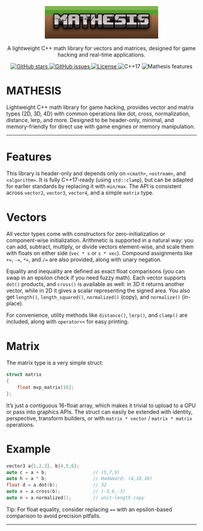 <p align="center">
  <img src="mathesis.png" alt="Mathesis Logo" width="300">
</p>

<p align="center">A lightweight C++ math library for vectors and matrices, designed for game hacking and real-time applications.</p>

<p align="center">
  <a href="https://github.com/your-username/Mathesis/stargazers">
    <img src="https://img.shields.io/github/stars/iax32/mathesis?style=flat-square&color=yellow" alt="GitHub stars">
  </a>
  <a href="https://github.com/your-username/Mathesis/issues">
    <img src="https://img.shields.io/github/issues/iax32/mathesis?style=flat-square&color=red" alt="GitHub issues">
  </a>
  <a href="LICENSE">
    <img src="https://img.shields.io/badge/license-MIT-green.svg?style=flat-square" alt="License">
  </a>
  <img src="https://img.shields.io/badge/C++-17-blue.svg?style=flat-square" alt="C++17">
  <img src="https://img.shields.io/badge/math-vectors%20%7C%20matrices-lightgrey.svg?style=flat-square" alt="Mathesis features">
</p>


# MATHESIS
Lightweight C++ math library for game hacking, provides vector and matrix types (2D, 3D, 4D) with common operations like dot, cross, normalization, distance, lerp, and more. Designed to be header-only, minimal, and memory-friendly for direct use with game engines or memory manipulation.

---

# Features

This library is header-only and depends only on `<cmath>`, `<ostream>`, and `<algorithm>`. It is fully C++17-ready (using `std::clamp`), but can be adapted for earlier standards by replacing it with `min/max`. The API is consistent across `vector2`, `vector3`, `vector4`, and a simple `matrix` type.

# Vectors

All vector types come with constructors for zero-initialization or component-wise initialization. Arithmetic is supported in a natural way: you can add, subtract, multiply, or divide vectors element-wise, and scale them with floats on either side (`vec * s` or `s * vec`). Compound assignments like `+=`, `-=`, `*=`, and `/=` are also provided, along with unary negation.

Equality and inequality are defined as exact float comparisons (you can swap in an epsilon check if you need fuzzy math). Each vector supports `dot()` products, and `cross()` is available as well: in 3D it returns another vector, while in 2D it gives a scalar representing the signed area. You also get `length()`, `length_squared()`, `normalized()` (copy), and `normalize()` (in-place).

For convenience, utility methods like `distance()`, `lerp()`, and `clamp()` are included, along with `operator<<` for easy printing.

# Matrix

The matrix type is a very simple struct:

```cpp
struct matrix
{
    float mvp_matrix[16];
};
```

It’s just a contiguous 16-float array, which makes it trivial to upload to a GPU or pass into graphics APIs. The struct can easily be extended with identity, perspective, transform builders, or with `matrix * vector` / `matrix * matrix` operations.

# Example

```cpp
vector3 a{1,2,3}, b{4,5,6};
auto c = a + b;                 // (5,7,9)
auto h = a * b;                 // Hadamard: (4,10,18)
float d = a.dot(b);             // 32
auto x = a.cross(b);            // (-3,6,-3)
auto n = a.normalized();        // unit-length copy
```

Tip: For float equality, consider replacing `==` with an epsilon-based comparison to avoid precision pitfalls.

---

